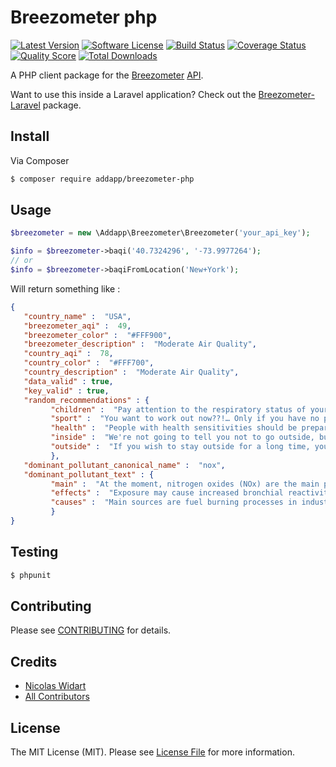 # Breezometer php

[![Latest Version](https://img.shields.io/github/release/addappio/breezometer-php.svg?style=flat-square)](https://github.com/addappio/breezometer-php/releases)
[![Software License](https://img.shields.io/badge/license-MIT-brightgreen.svg?style=flat-square)](LICENSE.md)
[![Build Status](https://img.shields.io/travis/addappio/breezometer-php/master.svg?style=flat-square)](https://travis-ci.org/addappio/breezometer-php)
[![Coverage Status](https://img.shields.io/scrutinizer/coverage/g/addappio/breezometer-php.svg?style=flat-square)](https://scrutinizer-ci.com/g/addappio/breezometer-php/code-structure)
[![Quality Score](https://img.shields.io/scrutinizer/g/addappio/breezometer-php.svg?style=flat-square)](https://scrutinizer-ci.com/g/addappio/breezometer-php)
[![Total Downloads](https://img.shields.io/packagist/dt/addappio/breezometer-php.svg?style=flat-square)](https://packagist.org/packages/addappio/breezometer-php)

A PHP client package for the [Breezometer](http://breezometer.com/) [API](http://breezometer.com/api/).

Want to use this inside a Laravel application? Check out the [Breezometer-Laravel](https://github.com/addappio/Breezometer-laravel) package.

## Install

Via Composer

``` bash
$ composer require addapp/breezometer-php
```

## Usage

``` php
$breezometer = new \Addapp\Breezometer\Breezometer('your_api_key');

$info = $breezometer->baqi('40.7324296', '-73.9977264');
// or
$info = $breezometer->baqiFromLocation('New+York');
```

Will return something like :

``` json
{
   "country_name" :  "USA",
   "breezometer_aqi" :  49,
   "breezometer_color" :  "#FFF900",
   "breezometer_description" :  "Moderate Air Quality",
   "country_aqi" :  78,
   "country_color" :  "#FFF700",
   "country_description" :  "Moderate Air Quality",
   "data_valid" : true,
   "key_valid" : true,
   "random_recommendations" : {
         "children" :  "Pay attention to the respiratory status of your kid(s)",
         "sport" :  "You want to work out now??!… Only if you have no plan B",
         "health" :  "People with health sensitivities should be prepared for minor respiratory difficulties",
         "inside" :  "We're not going to tell you not to go outside, but you should continue tracking the air quality around you",
         "outside" :  "If you wish to stay outside for a long time, you should try to find a cleaner place nearby"
         },
   "dominant_pollutant_canonical_name" :  "nox",
   "dominant_pollutant_text" : {
         "main" :  "At the moment, nitrogen oxides (NOx) are the main pollutant in the air.",
         "effects" :  "Exposure may cause increased bronchial reactivity in patients with asthma, lung function decline in patients with COPD and increased risk of respiratory infections, especially in young children.",
         "causes" :  "Main sources are fuel burning processes in industry and transportation."
         }
}
```

## Testing

``` bash
$ phpunit
```

## Contributing

Please see [CONTRIBUTING](CONTRIBUTING.md) for details.

## Credits

- [Nicolas Widart](https://github.com/nWidart)
- [All Contributors](../../contributors)

## License

The MIT License (MIT). Please see [License File](LICENSE.md) for more information.
